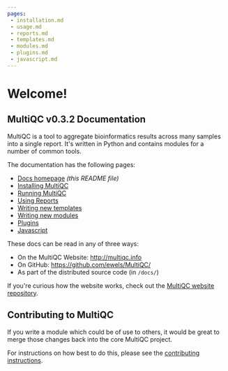 ```yaml
---
pages:
 - installation.md
 - usage.md
 - reports.md
 - templates.md
 - modules.md
 - plugins.md
 - javascript.md
---
```


# Welcome!

## MultiQC v0.3.2 Documentation

MultiQC is a tool to aggregate bioinformatics results across many samples
into a single report. It's written in Python and contains modules for a number
of common tools.

The documentation has the following pages:

 - [Docs homepage](README.md) _(this README file)_
 - [Installing MultiQC](installation.md)
 - [Running MultiQC](usage.md)
 - [Using Reports](reports.md)
 - [Writing new templates](templates.md)
 - [Writing new modules](modules.md)
 - [Plugins](plugins.md)
 - [Javascript](javascript.md)

These docs can be read in any of three ways:
 - On the MultiQC Website: http://multiqc.info
 - On GitHub: https://github.com/ewels/MultiQC/
 - As part of the distributed source code (in `/docs/`)
 
If you're curious how the website works, check out the
[MultiQC website repository](https://github.com/ewels/MultiQC_website).

## Contributing to MultiQC

If you write a module which could be of use to others, it would be great to
merge those changes back into the core MultiQC project.

For instructions on how best to do this, please see the
[contributing instructions](https://github.com/ewels/MultiQC/blob/master/CONTRIBUTING.md).
